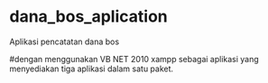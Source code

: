 # dana_bos_aplication
Aplikasi pencatatan dana bos 

#dengan menggunakan VB NET 2010 
xampp sebagai aplikasi yang menyediakan tiga aplikasi dalam satu paket.
